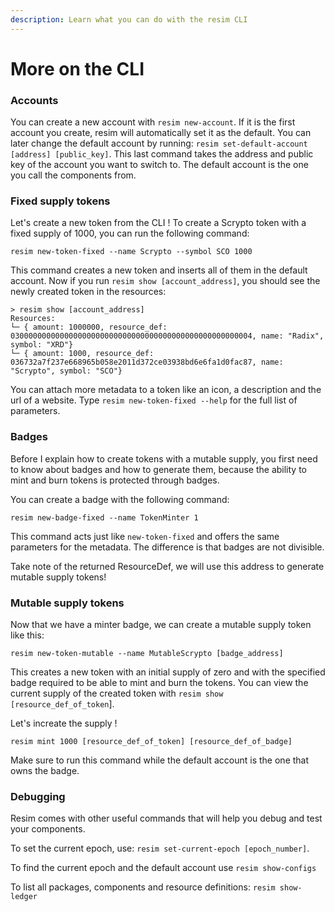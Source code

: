 ```yaml
---
description: Learn what you can do with the resim CLI
---
```


# More on the CLI

### Accounts

You can create a new account with `resim new-account`. If it is the first account you create, resim will automatically set it as the default. You can later change the default account by running: `resim set-default-account [address] [public_key]`. This last command takes the address and public key of the account you want to switch to. The default account is the one you call the components from.

### Fixed supply tokens

Let's create a new token from the CLI ! To create a Scrypto token with a fixed supply of 1000, you can run the following command:&#x20;

```
resim new-token-fixed --name Scrypto --symbol SCO 1000
```

This command creates a new token and inserts all of them in the default account. Now if you run `resim show [account_address]`, you should see the newly created token in the resources:

```
> resim show [account_address]
Resources:
└─ { amount: 1000000, resource_def: 030000000000000000000000000000000000000000000000000004, name: "Radix", symbol: "XRD"}
└─ { amount: 1000, resource_def: 036732a7f237e668965b058e2011d372ce03938bd6e6fa1d0fac87, name: "Scrypto", symbol: "SCO"}
```

You can attach more metadata to a token like an icon, a description and the url of a website. Type `resim new-token-fixed --help` for the full list of parameters.

### Badges

Before I explain how to create tokens with a mutable supply, you first need to know about badges and how to generate them, because the ability to mint and burn tokens is protected through badges.

You can create a badge with the following command:

`resim new-badge-fixed --name TokenMinter 1`

This command acts just like `new-token-fixed` and offers the same parameters for the metadata. The difference is that badges are not divisible.

Take note of the returned ResourceDef, we will use this address to generate mutable supply tokens!

### Mutable supply tokens

Now that we have a minter badge, we can create a mutable supply token like this:

`resim new-token-mutable --name MutableScrypto [badge_address]`

This creates a new token with an initial supply of zero and with the specified badge required to be able to mint and burn the tokens. You can view the current supply of the created token with `resim show [resource_def_of_token`].

Let's increate the supply !

`resim mint 1000 [resource_def_of_token] [resource_def_of_badge]`

Make sure to run this command while the default account is the one that owns the badge.

### Debugging

Resim comes with other useful commands that will help you debug and test your components.

To set the current epoch, use: `resim set-current-epoch [epoch_number]`.

To find the current epoch and the default account use `resim show-configs`

To list all packages, components and resource definitions: `resim show-ledger`
